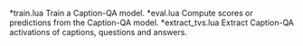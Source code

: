*train.lua
	Train a Caption-QA model. 
*eval.lua
	Compute scores or predictions from the Caption-QA model.
*extract_tvs.lua
	Extract Caption-QA activations of captions, questions and answers.